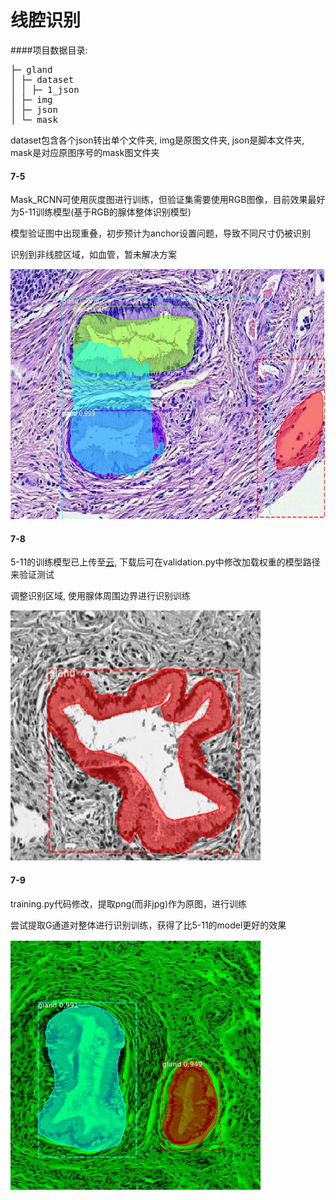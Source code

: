 # 线腔识别
####项目数据目录:
<pre>
├─ gland
│ ├─ dataset
│ │ ├─ 1_json
│ ├─ img
│ ├─ json
│ └─ mask
</pre>
dataset包含各个json转出单个文件夹, img是原图文件夹, json是脚本文件夹, mask是对应原图序号的mask图文件夹

#### 7-5
Mask_RCNN可使用灰度图进行训练，但验证集需要使用RGB图像，目前效果最好为5-11训练模型(基于RGB的腺体整体识别模型)<br/>

模型验证图中出现重叠，初步预计为anchor设置问题，导致不同尺寸仍被识别<br/>

识别到非线腔区域，如血管，暂未解决方案<br/>

<!-- ![gland](./gland-RGB-whole.jpg) -->
<img src="./gland-RGB-whole.jpg" alt="gland-RGB-whole" title="gland-RGB-whole" width=600 height=400><br/>


#### 7-8
5-11的训练模型已上传至<a href=http://dreamdarker.top:8000/d/d72652e7f38f4126b0a3/>云</a>, 下载后可在validation.py中修改加载权重的模型路径来验证测试
<br/>

调整识别区域, 使用腺体周围边界进行识别训练<br/>

<!-- ![gland-gray-border](./gland-gray-border.jpg) -->
<img src="./gland-gray-border.jpg" alt="gland-gray-border" title="gland-gray-border" width=400 height=400>
<br/>

#### 7-9
training.py代码修改，提取png(而非jpg)作为原图，进行训练<br/>

尝试提取G通道对整体进行识别训练，获得了比5-11的model更好的效果<br/>

<!-- ![gland-G-whole](./gland-G-whole.jpg) -->
<img src="./gland-G-whole.jpg" alt="gland-G-whole" title="gland-G-whole" width=400 height=400>